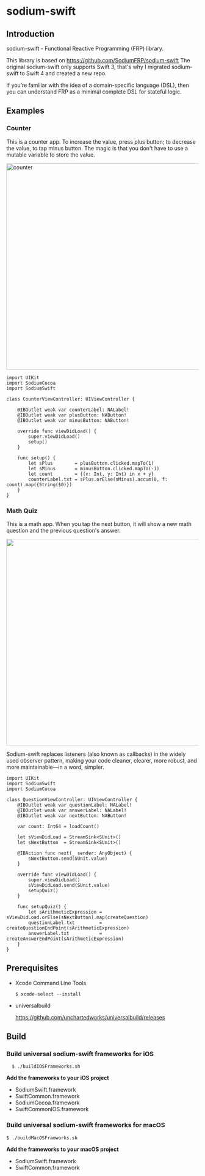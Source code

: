 # sodium-swift
## Introduction
sodium-swift - Functional Reactive Programming (FRP) library.

This library is based on https://github.com/SodiumFRP/sodium-swift
The original sodium-swift only supports Swift 3, that's why I migrated sodium-swift to Swift 4 and created a new repo.

If you’re familiar with the idea of a domain-specific language (DSL), then you can understand FRP as a minimal complete DSL for stateful logic.

## Examples
### Counter
This is a counter app. To increase the value, press plus button; to decrease the value, to tap minus button. The magic is that you don't have to use a mutable variable to store the value.

<img width="540" alt="counter" src="https://user-images.githubusercontent.com/4646838/36064751-d8a00752-0e8f-11e8-81e9-13320a3b7234.png">

```
import UIKit
import SodiumCocoa
import SodiumSwift

class CounterViewController: UIViewController {

    @IBOutlet weak var counterLabel: NALabel!
    @IBOutlet weak var plusButton: NAButton!
    @IBOutlet weak var minusButton: NAButton!
    
    override func viewDidLoad() {
        super.viewDidLoad()
        setup()
    }

    func setup() {
        let sPlus        = plusButton.clicked.mapTo(1)
        let sMinus       = minusButton.clicked.mapTo(-1)
        let count        = {(x: Int, y: Int) in x + y}
        counterLabel.txt = sPlus.orElse(sMinus).accum(0, f: count).map({String($0)})
    }
}
```

### Math Quiz
This is a math app. When you tap the next button, it will show a new math question and the previous question's answer.

<img src="https://user-images.githubusercontent.com/4646838/36061995-bd7bba2e-0e63-11e8-9bae-dcc525bfad99.png"  width="540">

Sodium-swift replaces listeners (also known as callbacks) in the widely used observer pattern, making your code cleaner, clearer, more robust, and more maintainable—in a word, simpler.

```
import UIKit
import SodiumSwift
import SodiumCocoa

class QuestionViewController: UIViewController {
    @IBOutlet weak var questionLabel: NALabel!
    @IBOutlet weak var answerLabel: NALabel!
    @IBOutlet weak var nextButton: NAButton!

    var count: Int64 = loadCount()

    let sViewDidLoad = StreamSink<SUnit>()
    let sNextButton  = StreamSink<SUnit>()

    @IBAction func next(_ sender: AnyObject) {
        sNextButton.send(SUnit.value)
    }

    override func viewDidLoad() {
        super.viewDidLoad()
        sViewDidLoad.send(SUnit.value)
        setupQuiz()
    }

    func setupQuiz() {
        let sArithmeticExpression = sViewDidLoad.orElse(sNextButton).map(createQuestion)
        questionLabel.txt         = createQuestionEndPoint(sArithmeticExpression)
        answerLabel.txt           = createAnswerEndPoint(sArithmeticExpression)
    }
}
```

## Prerequisites
- Xcode Command Line Tools
   
   ```$ xcode-select --install```
  
- universalbuild
  
  https://github.com/unchartedworks/universalbuild/releases

## Build
### Build universal sodium-swift frameworks for iOS
      $ ./buildIOSFrameworks.sh
        
**Add the frameworks to your iOS project**

- SodiumSwift.framework
- SwiftCommon.framework
- SodiumCocoa.framework
- SwiftCommonIOS.framework


### Build universal sodium-swift frameworks for macOS
    $ ./buildMacOSFramworks.sh

**Add the frameworks to your macOS project**

- SodiumSwift.framework
- SwiftCommon.framework
